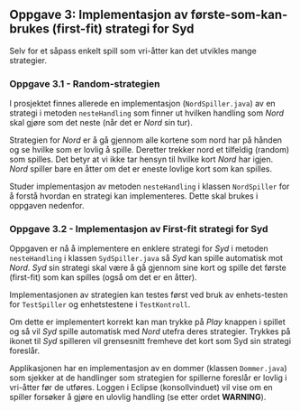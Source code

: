 ## Oppgave 3: Implementasjon av første-som-kan-brukes (first-fit) strategi for Syd

Selv for et såpass enkelt spill som vri-åtter kan det utvikles mange strategier.

### Oppgave 3.1 - Random-strategien

I prosjektet finnes allerede en implementasjon (`NordSpiller.java`) av en strategi i metoden `nesteHandling` som finner ut hvilken handling som *Nord* skal gjøre som det neste (når det er *Nord* sin tur).

Strategien for *Nord* er å gå gjennom alle kortene som nord har på hånden og se hvilke som er lovlig å spille. Deretter trekker nord et tilfeldig (random) som spilles. Det betyr at vi ikke tar hensyn til hvilke kort *Nord* har igjen. *Nord* spiller bare en åtter om det er eneste lovlige kort som kan spilles.

Studer implementasjon av metoden `nesteHandling` i klassen `NordSpiller` for å forstå hvordan en strategi kan implementeres. Dette skal brukes i oppgaven nedenfor.

### Oppgave 3.2 - Implementasjon av First-fit strategi for Syd

Oppgaven er nå å implementere en enklere strategi for *Syd* i metoden `nesteHandling` i klassen `SydSpiller.java` så *Syd* kan spille automatisk mot *Nord*. *Syd* sin strategi skal være å gå gjennom sine kort og spille det første (first-fit) som kan spilles (også om det er en åtter).

Implementasjonen av strategien kan testes først ved bruk av enhets-testen for `TestSpiller` og enhetstestene i `TestKontroll`.

Om dette er implementert korrekt kan man trykke på *Play* knappen i spillet og så vil *Syd* spille automatisk med *Nord* utefra deres strategier. Trykkes på ikonet til *Syd* spilleren vil grensesnitt fremheve det kort som Syd sin strategi foreslår.

Applikasjonen har en implementasjon av en dommer (klassen `Dommer.java`) som sjekker at de handlinger som strategien for spillerne foreslår er lovlig i vri-åtter før de utføres. Loggen i Eclipse (konsollvinduet) vil vise om en spiller forsøker å gjøre en ulovlig handling (se etter ordet **WARNING**).

